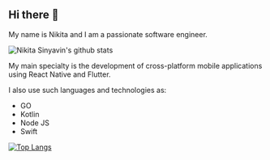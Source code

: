 ## Hi there 👋

My name is Nikita and I am a passionate software engineer. 

![Nikita Sinyavin's github stats](https://github-readme-stats.vercel.app/api?username=lesleysin&show_icons=true&theme=tokyonight)       

My main specialty is the development of cross-platform mobile applications using React Native and Flutter.

I also use such languages ​​and technologies as:
- GO
- Kotlin
- Node JS
- Swift

[![Top Langs](https://github-readme-stats.vercel.app/api/top-langs/?username=lesleysin&show_icons=true&theme=tokyonight)](https://github.com/anuraghazra/github-readme-stats)
